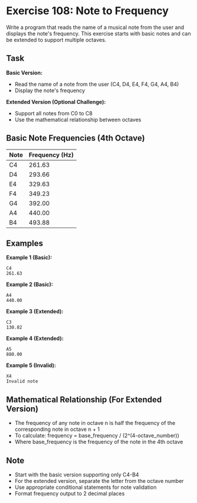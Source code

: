 # Exercise 108: Note to Frequency

Write a program that reads the name of a musical note from the user and displays the note's frequency. This exercise starts with basic notes and can be extended to support multiple octaves.

## Task
**Basic Version:**
- Read the name of a note from the user (C4, D4, E4, F4, G4, A4, B4)
- Display the note's frequency

**Extended Version (Optional Challenge):**
- Support all notes from C0 to C8
- Use the mathematical relationship between octaves

## Basic Note Frequencies (4th Octave)
| Note | Frequency (Hz) |
|------|----------------|
| C4 | 261.63 |
| D4 | 293.66 |
| E4 | 329.63 |
| F4 | 349.23 |
| G4 | 392.00 |
| A4 | 440.00 |
| B4 | 493.88 |

## Examples
**Example 1 (Basic):**
```
C4
261.63
```

**Example 2 (Basic):**
```
A4
440.00
```

**Example 3 (Extended):**
```
C3
130.82
```

**Example 4 (Extended):**
```
A5
880.00
```

**Example 5 (Invalid):**
```
X4
Invalid note
```

## Mathematical Relationship (For Extended Version)
- The frequency of any note in octave n is half the frequency of the corresponding note in octave n + 1
- To calculate: frequency = base_frequency / (2^(4-octave_number))
- Where base_frequency is the frequency of the note in the 4th octave

## Note
- Start with the basic version supporting only C4-B4
- For the extended version, separate the letter from the octave number
- Use appropriate conditional statements for note validation
- Format frequency output to 2 decimal places